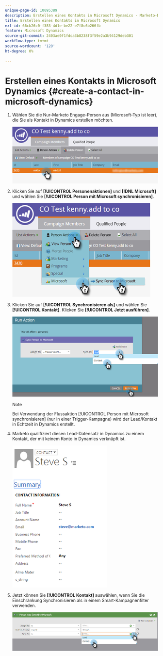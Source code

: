 ```yaml
---
unique-page-id: 10095389
description: Erstellen eines Kontakts in Microsoft Dynamics - Marketo-Dokumente - Produktdokumentation
title: Erstellen eines Kontakts in Microsoft Dynamics
exl-id: 66cb26c0-f383-4d1e-be22-e7f8c6b266fb
feature: Microsoft Dynamics
source-git-commit: 2403ae0f1fdca3b8238f3f59e2a3b94129deb301
workflow-type: tm+mt
source-wordcount: '120'
ht-degree: 0%

---
```


# Erstellen eines Kontakts in Microsoft Dynamics {#create-a-contact-in-microsoft-dynamics}

1. Wählen Sie die Nur-Marketo Engage-Person aus (Microsoft-Typ ist leer), die Sie als Kontakt in Dynamics erstellen möchten.

   ![](assets/one.png)

1. Klicken Sie auf **[!UICONTROL Personenaktionen]** und **[!DNL Microsoft]** und wählen Sie **[!UICONTROL Person mit Microsoft synchronisieren]**.

   ![](assets/two.png)

1. Klicken Sie auf **[!UICONTROL Synchronisieren als]** und wählen Sie **[!UICONTROL Kontakt]**. Klicken Sie **[!UICONTROL Jetzt ausführen]**.

   ![](assets/three.png)

   >[!NOTE]
   >
   >Bei Verwendung der Flussaktion [!UICONTROL Person mit Microsoft synchronisieren] (nur in einer Trigger-Kampagne) wird der Lead/Kontakt in Echtzeit in Dynamics erstellt.

1. Marketo qualifiziert diesen Lead-Datensatz in Dynamics zu einem Kontakt, der mit keinem Konto in Dynamics verknüpft ist.

   ![](assets/image2015-10-23-9-3a43-3a33.png)

1. Jetzt können Sie **[!UICONTROL Kontakt]** auswählen, wenn Sie die Einschränkung Synchronisieren als in einem Smart-Kampagnenfilter verwenden.

   ![](assets/five.png)
